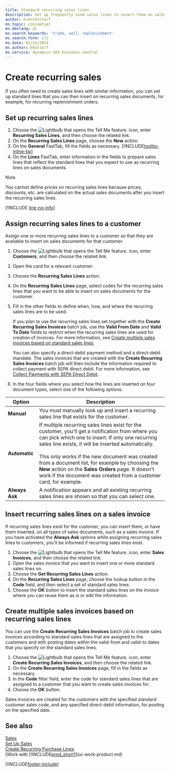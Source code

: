 ```yaml
---
title: Standard recurring sales lines
description: Set up frequently used sales lines to insert them on sales documents and quickly fill the lines with standard information.
author: brentholtorf
ms.topic: conceptual
ms.devlang: al
ms.search.keywords: 'trade, sell, replenishment'
ms.search.form: 172
ms.date: 02/14/2024
ms.author: bholtorf
ms.service: dynamics-365-business-central
---
```

# <a name="create-recurring-sales"></a>Create recurring sales

If you often need to create sales lines with similar information, you can set up standard lines that you can then insert on recurring sales documents, for example, for recurring replenishment orders.  

## <a name="set-up-recurring-sales-lines"></a>Set up recurring sales lines

1. Choose the ![Lightbulb that opens the Tell Me feature.](media/ui-search/search_small.png "Tell me what you want to do") icon, enter **Recurring Sales Lines**, and then choose the related link.  
2. On the **Recurring Sales Lines** page, choose the **New** action.  
3. On the **General** FastTab, fill the fields as necessary. [!INCLUDE[tooltip-inline-tip](includes/tooltip-inline-tip_md.md)]  
4. On the **Lines** FastTab, enter information in the fields to prepare sales lines that reflect the standard lines that you expect to use as recurring lines on sales documents.  

> [!NOTE]
> You cannot define prices on recurring sales lines because prices, discounts, etc. are calculated on the actual sales documents after you insert the recurring sales lines.

[!INCLUDE [line-no-info](includes/line-no-info.md)]

## <a name="assign-recurring-sales-lines-to-a-customer"></a>Assign recurring sales lines to a customer

Assign one or more recurring sales lines to a customer so that they are available to insert on sales documents for that customer.

1. Choose the ![Lightbulb that opens the Tell Me feature.](media/ui-search/search_small.png "Tell me what you want to do") icon, enter **Customers**, and then choose the related link.
2. Open the card for a relevant customer.
3. Choose the **Recurring Sales Lines** action.
4. On the **Recurring Sales Lines** page, select codes for the recurring sales lines that you want to be able to insert on sales documents for the customer.
5. Fill in the other fields to define when, how, and where the recurring sales lines are to be used.  

    If you plan to use the recurring sales lines set together with the **Create Recurring Sales Invoices** batch job, use the **Valid From Date** and **Valid To Date** fields to restrict when the recurring sales lines are used for creation of invoices. For more information, see [Create multiple sales invoices based on standard sales lines](sales-how-work-standard-lines.md#create-multiple-sales-invoices-based-on-recurring-sales-lines).

    You can also specify a direct-debit payment method and a direct-debit mandate. The sales invoices that are created with the **Create Recurring Sales Invoices** batch job will then include the information required to collect payment with SEPA direct debit. For more information, see [Collect Payments with SEPA Direct Debit](finance-collect-payments-with-sepa-direct-debit.md).

6. In the four fields where you select how the lines are inserted on four document types, select one of the following options:

|Option|Description|
|------|-----------|
|**Manual**|You must manually look up and insert a recurring sales line that exists for the customer.|
|**Automatic**|If multiple recurring sales lines exist for the customer, you'll get a notification from where you can pick which one to insert. If only one recurring sales line exists, it will be inserted automatically.<br /><br />This only works if the new document was created from a document list, for example by choosing the **New** action on the **Sales Orders** page. It doesn't work if the document was created from a customer card, for example.|
|**Always Ask**|A notification appears and all existing recurring sales lines are shown so that you can select one.

## <a name="insert-recurring-sales-lines-on-a-sales-invoice"></a>Insert recurring sales lines on a sales invoice

If recurring sales lines exist for the customer, you can insert them, or have them inserted, on all types of sales documents, such as a sales invoice. If you have activated the **Always Ask** options while assigning recurring sales lines to customers, you'll be informed if recurring sales lines exist.

1. Choose the ![Lightbulb that opens the Tell Me feature.](media/ui-search/search_small.png "Tell me what you want to do") icon, enter **Sales Invoices**, and then choose the related link.
2. Open the sales invoice that you want to insert one or more standard sales lines on.
3. Choose the **Get Recurring Sales Lines** action.
4. On the **Recurring Sales Lines** page, choose the lookup button in the **Code** field, and then select a set of standard sales lines.
5. Choose the **OK** button to insert the standard sales lines on the invoice where you can reuse them as is or edit the information.

## <a name="create-multiple-sales-invoices-based-on-recurring-sales-lines"></a>Create multiple sales invoices based on recurring sales lines

You can use the **Create Recurring Sales Invoices** batch job to create sales invoices according to standard sales lines that are assigned to the customers and with posting dates within the valid-from and valid-to dates that you specify on the standard sales lines.

1. Choose the ![Lightbulb that opens the Tell Me feature.](media/ui-search/search_small.png "Tell me what you want to do") icon, enter **Create Recurring Sales Invoices**, and then choose the related link.
2. On the **Create Recurring Sales Invoices** page, fill in the fields as necessary.
3. In the **Code** filter field, enter the code for standard sales lines that are assigned to a customer that you want to create sales invoices for.
4. Choose the **OK** button.

Sales invoices are created for the customers with the specified standard customer sales code, and any specified direct-debit information, for posting on the specified date.

## <a name="see-also"></a>See also

[Sales](sales-manage-sales.md)  
[Set Up Sales](sales-setup-sales.md)  
[Create Recurring Purchase Lines](purchasing-how-work-recurring-purchase-lines.md)  
[Work with [!INCLUDE[prod_short](includes/prod_short.md)]](ui-work-product.md)  

[!INCLUDE[footer-include](includes/footer-banner.md)]
